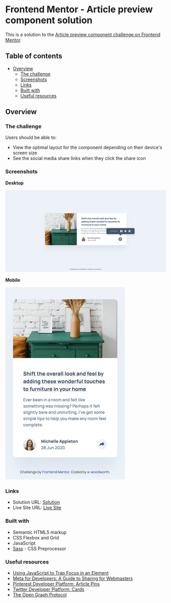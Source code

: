 # Frontend Mentor - Article preview component solution

This is a solution to the [Article preview component challenge on Frontend Mentor](https://www.frontendmentor.io/challenges/article-preview-component-dYBN_pYFT).

## Table of contents

- [Overview](#overview)
  - [The challenge](#the-challenge)
  - [Screenshots](#screenshots)
  - [Links](#links)
  - [Built with](#built-with)
  - [Useful resources](#useful-resources)

## Overview

### The challenge

Users should be able to:

- View the optimal layout for the component depending on their device's screen size
- See the social media share links when they click the share icon

### Screenshots

**Desktop**

![Desktop Sceenshot](/screenshots/desktop-screenshot-1440px.png)

**Mobile**

![Mobile Sceenshot](/screenshots/mobile-screenshot-375px.png)

### Links
- Solution URL: [Solution]()
- Live Site URL: [Live Site](https://a-woodworth.github.io/article_prev_component/)

### Built with

- Semantic HTML5 markup
- CSS Flexbox and Grid
- JavaScript
- [Sass](https://sass-lang.com/) - CSS Preprocessor

### Useful resources

- [Using JavaScript to Trap Focus in an Element](https://hidde.blog/using-javascript-to-trap-focus-in-an-element/)
- [Meta for Developers: A Guide to Sharing for Webmasters](https://developers.facebook.com/docs/sharing/webmasters/)
- [Pinterest Developer Platform: Article Pins](https://developers.pinterest.com/docs/rich-pins/article-pins/)
- [Twitter Developer Platform: Cards](https://developer.twitter.com/en/docs/twitter-for-websites/cards/guides/getting-started)
- [The Open Graph Protocol](https://ogp.me/)
